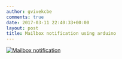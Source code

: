 ```yaml
---
author: gvivekcbe
comments: true
date: 2017-03-11 22:40:33+00:00
layout: post
title: Mailbox notification using arduino
---
```



[![Mailbox notification](http://img.youtube.com/vi/giw4Z6uX7II/0.jpg)](http://www.youtube.com/watch?v=giw4Z6uX7II "Mailbox notification")